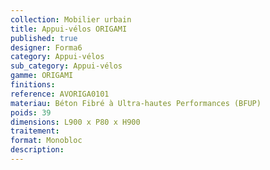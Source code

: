 ```yaml
---
collection: Mobilier urbain
title: Appui-vélos ORIGAMI 
published: true
designer: Forma6
category: Appui-vélos 
sub_category: Appui-vélos 
gamme: ORIGAMI
finitions: 
reference: AVORIGA0101
materiau: Béton Fibré à Ultra-hautes Performances (BFUP)
poids: 39
dimensions: L900 x P80 x H900
traitement: 
format: Monobloc
description: 
---
```

